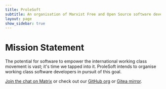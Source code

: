 ```yaml
---
title: ProleSoft
subtitle: An organisation of Marxist Free and Open Source software developers
layout: page
show_sidebar: true
---
```


# Mission Statement

The potential for software to empower the international working class movement
is vast; it's time we tapped into it. ProleSoft intends to organise
working class software developers in pursuit of this goal.

[Join the chat on Matrix](https://matrix.to/#/!TUENHHyVTWHKRxKiSm:matrix.org?via=matrix.org)
or check out our [GitHub org](https://github.com/prolesoft) or
[Gitea mirror](https://yerbamate.dev/prolesoft).
